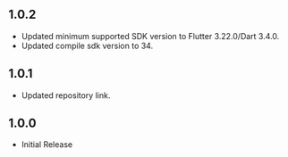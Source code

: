 ## 1.0.2
* Updated minimum supported SDK version to Flutter 3.22.0/Dart 3.4.0.
* Updated compile sdk version to 34.

## 1.0.1
* Updated repository link.

## 1.0.0
* Initial Release
